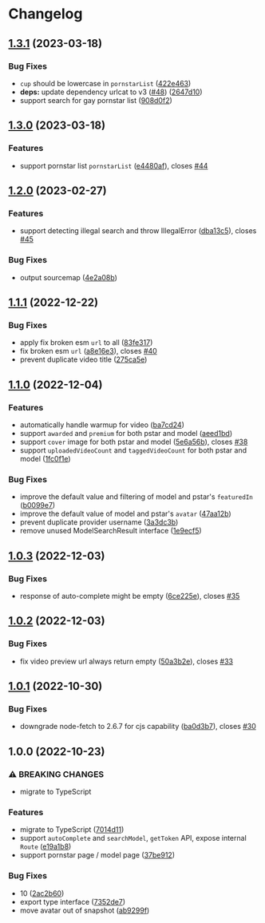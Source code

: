 # Changelog

## [1.3.1](https://github.com/pionxzh/Pornhub.js/compare/v1.3.0...v1.3.1) (2023-03-18)


### Bug Fixes

* `cup` should be lowercase in `pornstarList` ([422e463](https://github.com/pionxzh/Pornhub.js/commit/422e463bd967f938e31f33d33c0dbf0df8ea24fd))
* **deps:** update dependency urlcat to v3  ([#48](https://github.com/pionxzh/Pornhub.js/issues/48)) ([2647d10](https://github.com/pionxzh/Pornhub.js/commit/2647d1008e38be1e7c4cea718166b0e0b1f51b21))
* support search for gay pornstar list ([908d0f2](https://github.com/pionxzh/Pornhub.js/commit/908d0f2fba6621382dc45c9e6d17bbbfffdca253))

## [1.3.0](https://github.com/pionxzh/Pornhub.js/compare/v1.2.0...v1.3.0) (2023-03-18)


### Features

* support pornstar list `pornstarList` ([e4480af](https://github.com/pionxzh/Pornhub.js/commit/e4480af35540f6f85b71b711b646b8ea5c5b5084)), closes [#44](https://github.com/pionxzh/Pornhub.js/issues/44)

## [1.2.0](https://github.com/pionxzh/Pornhub.js/compare/v1.1.1...v1.2.0) (2023-02-27)


### Features

* support detecting illegal search and throw IllegalError ([dba13c5](https://github.com/pionxzh/Pornhub.js/commit/dba13c52ec026aebd74ae37890f4e5ff927bf94e)), closes [#45](https://github.com/pionxzh/Pornhub.js/issues/45)


### Bug Fixes

* output sourcemap ([4e2a08b](https://github.com/pionxzh/Pornhub.js/commit/4e2a08b776a87e729237ef3e4787e7c34b572b17))

## [1.1.1](https://github.com/pionxzh/Pornhub.js/compare/v1.1.0...v1.1.1) (2022-12-22)


### Bug Fixes

* apply fix broken esm `url` to all ([83fe317](https://github.com/pionxzh/Pornhub.js/commit/83fe3179d8d393611f76d9d836c34e80cb9b6aa8))
* fix broken esm `url` ([a8e16e3](https://github.com/pionxzh/Pornhub.js/commit/a8e16e37864f616ba8f9a71de46ebe683e62a194)), closes [#40](https://github.com/pionxzh/Pornhub.js/issues/40)
* prevent duplicate video title ([275ca5e](https://github.com/pionxzh/Pornhub.js/commit/275ca5edfa0feb7f777d44985335a39b19fd945d))

## [1.1.0](https://github.com/pionxzh/Pornhub.js/compare/v1.0.3...v1.1.0) (2022-12-04)


### Features

* automatically handle warmup for video ([ba7cd24](https://github.com/pionxzh/Pornhub.js/commit/ba7cd24e514d763340f05b9d9be42d78afb51ff4))
* support `awarded` and `premium` for both pstar and model ([aeed1bd](https://github.com/pionxzh/Pornhub.js/commit/aeed1bd59b466854020cdbab96317039cff22a1c))
* support `cover` image for both pstar and model ([5e6a56b](https://github.com/pionxzh/Pornhub.js/commit/5e6a56bcc0e5ed56bc70ae676e85be06f86ded40)), closes [#38](https://github.com/pionxzh/Pornhub.js/issues/38)
* support `uploadedVideoCount` and `taggedVideoCount` for both pstar and model ([1fc0f1e](https://github.com/pionxzh/Pornhub.js/commit/1fc0f1e2eb09d0d72c34052e2127867f5a422e4a))


### Bug Fixes

* improve the default value and filtering of model and pstar's `featuredIn` ([b0099e7](https://github.com/pionxzh/Pornhub.js/commit/b0099e78698d1bce9a1ba0080817217cec27605b))
* improve the default value of model and pstar's `avatar` ([47aa12b](https://github.com/pionxzh/Pornhub.js/commit/47aa12b75908589e026e85cb36879d48e6f6978f))
* prevent duplicate provider username ([3a3dc3b](https://github.com/pionxzh/Pornhub.js/commit/3a3dc3bdb94a47a03d99a2ebf48e8ebfbc3119b9))
* remove unused ModelSearchResult interface ([1e9ecf5](https://github.com/pionxzh/Pornhub.js/commit/1e9ecf5bd04491260ce9566c7962f01197ba91a2))

## [1.0.3](https://github.com/pionxzh/Pornhub.js/compare/v1.0.2...v1.0.3) (2022-12-03)


### Bug Fixes

* response of auto-complete might be empty ([6ce225e](https://github.com/pionxzh/Pornhub.js/commit/6ce225ea3e65499b7905e8afcb8f6e131371d42e)), closes [#35](https://github.com/pionxzh/Pornhub.js/issues/35)

## [1.0.2](https://github.com/pionxzh/Pornhub.js/compare/v1.0.1...v1.0.2) (2022-12-03)


### Bug Fixes

* fix video preview url always return empty ([50a3b2e](https://github.com/pionxzh/Pornhub.js/commit/50a3b2e6232f5346e10f14c9876835d88ebfc112)), closes [#33](https://github.com/pionxzh/Pornhub.js/issues/33)

## [1.0.1](https://github.com/pionxzh/Pornhub.js/compare/v1.0.0...v1.0.1) (2022-10-30)


### Bug Fixes

* downgrade node-fetch to 2.6.7 for cjs capability ([ba0d3b7](https://github.com/pionxzh/Pornhub.js/commit/ba0d3b7245d4e3a89a58319cd4ffd8a4e552a3cb)), closes [#30](https://github.com/pionxzh/Pornhub.js/issues/30)

## 1.0.0 (2022-10-23)


### ⚠ BREAKING CHANGES

* migrate to TypeScript

### Features

* migrate to TypeScript ([7014d11](https://github.com/pionxzh/Pornhub.js/commit/7014d11cc57d4818d428931343cddddd9b21fed8))
* support `autoComplete` and `searchModel`, `getToken` API, expose internal `Route` ([e19a1b8](https://github.com/pionxzh/Pornhub.js/commit/e19a1b849d918b97360d55b9fbdfd8d5950f541c))
* support pornstar page / model page ([37be912](https://github.com/pionxzh/Pornhub.js/commit/37be9122f33e2fa2518fa6d36019ce074ab2cc40))


### Bug Fixes

* 10 ([2ac2b60](https://github.com/pionxzh/Pornhub.js/commit/2ac2b6003751f3984526752fab74371c9a968127))
* export type interface ([7352de7](https://github.com/pionxzh/Pornhub.js/commit/7352de7684fbdfc9db685680e031fe177ffb1581))
* move avatar out of snapshot ([ab9299f](https://github.com/pionxzh/Pornhub.js/commit/ab9299f135e97e09d9d97657330e596f25701985))
